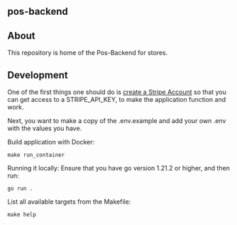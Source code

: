 ## pos-backend

## About 

This repository is home of the Pos-Backend for stores.

## Development

One of the first things one should do is [create a Stripe Account](https://dashboard.stripe.com/register?utm_campaign=US_en_Search_Brand_StripeAccountSignup_EXA-20466828640&utm_medium=cpc&utm_source=google&ad_content=670668113714&utm_term=create%20stripe%20account&utm_matchtype=e&utm_adposition=&utm_device=c&gclid=CjwKCAiA1MCrBhAoEiwAC2d64S4MsuPgI3CgeSwH5SP_UWyRzJlH6VpRZW7RSiKEy7h9H4i9CEo-nxoC-H0QAvD_BwE)
so that you can get access to a STRIPE_API_KEY, to make the application function and work.

Next, you want to make a copy of the .env.example and add your own .env with the values you have.


Build application with Docker:

```shell
make run_container
```

Running it locally:
Ensure that you have go version 1.21.2 or higher, and then run:

```shell
go run .
```

List all available targets from the Makefile:

```
make help
```
